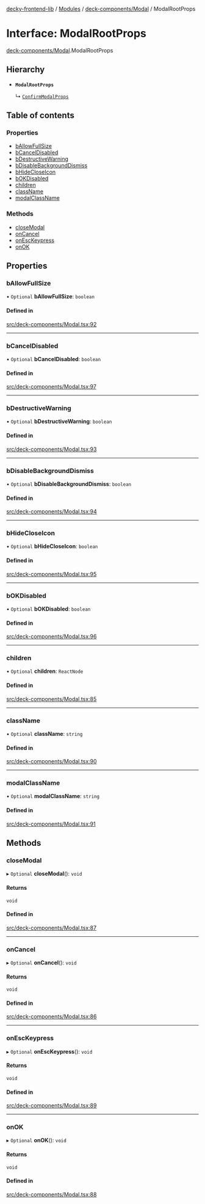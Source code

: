 [decky-frontend-lib](../README.md) / [Modules](../modules.md) / [deck-components/Modal](../modules/deck_components_Modal.md) / ModalRootProps

# Interface: ModalRootProps

[deck-components/Modal](../modules/deck_components_Modal.md).ModalRootProps

## Hierarchy

- **`ModalRootProps`**

  ↳ [`ConfirmModalProps`](deck_components_Modal.ConfirmModalProps.md)

## Table of contents

### Properties

- [bAllowFullSize](deck_components_Modal.ModalRootProps.md#ballowfullsize)
- [bCancelDisabled](deck_components_Modal.ModalRootProps.md#bcanceldisabled)
- [bDestructiveWarning](deck_components_Modal.ModalRootProps.md#bdestructivewarning)
- [bDisableBackgroundDismiss](deck_components_Modal.ModalRootProps.md#bdisablebackgrounddismiss)
- [bHideCloseIcon](deck_components_Modal.ModalRootProps.md#bhidecloseicon)
- [bOKDisabled](deck_components_Modal.ModalRootProps.md#bokdisabled)
- [children](deck_components_Modal.ModalRootProps.md#children)
- [className](deck_components_Modal.ModalRootProps.md#classname)
- [modalClassName](deck_components_Modal.ModalRootProps.md#modalclassname)

### Methods

- [closeModal](deck_components_Modal.ModalRootProps.md#closemodal)
- [onCancel](deck_components_Modal.ModalRootProps.md#oncancel)
- [onEscKeypress](deck_components_Modal.ModalRootProps.md#onesckeypress)
- [onOK](deck_components_Modal.ModalRootProps.md#onok)

## Properties

### bAllowFullSize

• `Optional` **bAllowFullSize**: `boolean`

#### Defined in

[src/deck-components/Modal.tsx:92](https://github.com/SteamDeckHomebrew/decky-frontend-lib/blob/4affd4a/src/deck-components/Modal.tsx#L92)

___

### bCancelDisabled

• `Optional` **bCancelDisabled**: `boolean`

#### Defined in

[src/deck-components/Modal.tsx:97](https://github.com/SteamDeckHomebrew/decky-frontend-lib/blob/4affd4a/src/deck-components/Modal.tsx#L97)

___

### bDestructiveWarning

• `Optional` **bDestructiveWarning**: `boolean`

#### Defined in

[src/deck-components/Modal.tsx:93](https://github.com/SteamDeckHomebrew/decky-frontend-lib/blob/4affd4a/src/deck-components/Modal.tsx#L93)

___

### bDisableBackgroundDismiss

• `Optional` **bDisableBackgroundDismiss**: `boolean`

#### Defined in

[src/deck-components/Modal.tsx:94](https://github.com/SteamDeckHomebrew/decky-frontend-lib/blob/4affd4a/src/deck-components/Modal.tsx#L94)

___

### bHideCloseIcon

• `Optional` **bHideCloseIcon**: `boolean`

#### Defined in

[src/deck-components/Modal.tsx:95](https://github.com/SteamDeckHomebrew/decky-frontend-lib/blob/4affd4a/src/deck-components/Modal.tsx#L95)

___

### bOKDisabled

• `Optional` **bOKDisabled**: `boolean`

#### Defined in

[src/deck-components/Modal.tsx:96](https://github.com/SteamDeckHomebrew/decky-frontend-lib/blob/4affd4a/src/deck-components/Modal.tsx#L96)

___

### children

• `Optional` **children**: `ReactNode`

#### Defined in

[src/deck-components/Modal.tsx:85](https://github.com/SteamDeckHomebrew/decky-frontend-lib/blob/4affd4a/src/deck-components/Modal.tsx#L85)

___

### className

• `Optional` **className**: `string`

#### Defined in

[src/deck-components/Modal.tsx:90](https://github.com/SteamDeckHomebrew/decky-frontend-lib/blob/4affd4a/src/deck-components/Modal.tsx#L90)

___

### modalClassName

• `Optional` **modalClassName**: `string`

#### Defined in

[src/deck-components/Modal.tsx:91](https://github.com/SteamDeckHomebrew/decky-frontend-lib/blob/4affd4a/src/deck-components/Modal.tsx#L91)

## Methods

### closeModal

▸ `Optional` **closeModal**(): `void`

#### Returns

`void`

#### Defined in

[src/deck-components/Modal.tsx:87](https://github.com/SteamDeckHomebrew/decky-frontend-lib/blob/4affd4a/src/deck-components/Modal.tsx#L87)

___

### onCancel

▸ `Optional` **onCancel**(): `void`

#### Returns

`void`

#### Defined in

[src/deck-components/Modal.tsx:86](https://github.com/SteamDeckHomebrew/decky-frontend-lib/blob/4affd4a/src/deck-components/Modal.tsx#L86)

___

### onEscKeypress

▸ `Optional` **onEscKeypress**(): `void`

#### Returns

`void`

#### Defined in

[src/deck-components/Modal.tsx:89](https://github.com/SteamDeckHomebrew/decky-frontend-lib/blob/4affd4a/src/deck-components/Modal.tsx#L89)

___

### onOK

▸ `Optional` **onOK**(): `void`

#### Returns

`void`

#### Defined in

[src/deck-components/Modal.tsx:88](https://github.com/SteamDeckHomebrew/decky-frontend-lib/blob/4affd4a/src/deck-components/Modal.tsx#L88)

